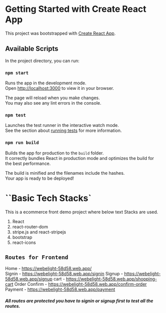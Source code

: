 # Getting Started with Create React App

This project was bootstrapped with [Create React App](https://github.com/facebook/create-react-app).

## Available Scripts

In the project directory, you can run:

### `npm start`

Runs the app in the development mode.\
Open [http://localhost:3000](http://localhost:3000) to view it in your browser.

The page will reload when you make changes.\
You may also see any lint errors in the console.

### `npm test`

Launches the test runner in the interactive watch mode.\
See the section about [running tests](https://facebook.github.io/create-react-app/docs/running-tests) for more information.

### `npm run build`

Builds the app for production to the `build` folder.\
It correctly bundles React in production mode and optimizes the build for the best performance.

The build is minified and the filenames include the hashes.\
Your app is ready to be deployed!

# ``Basic Tech Stacks`

This is a ecommerce front demo project where below text Stacks are used.
1. React
2. react-router-dom
3. stripe.js and react-stripejs
4. bootstrap
5. react-icons

## `Routes for Frontend`

Home - https://webelight-58d58.web.app/  
Signin - https://webelight-58d58.web.app/signin
Signup - https://webelight-58d58.web.app/signup
cart - https://webelight-58d58.web.app/shopping-cart
Order Confirm - https://webelight-58d58.web.app/confirm-order
Payment - https://webelight-58d58.web.app/payment


##### All routes are protected you have to signin or signup first to test all the routes.


